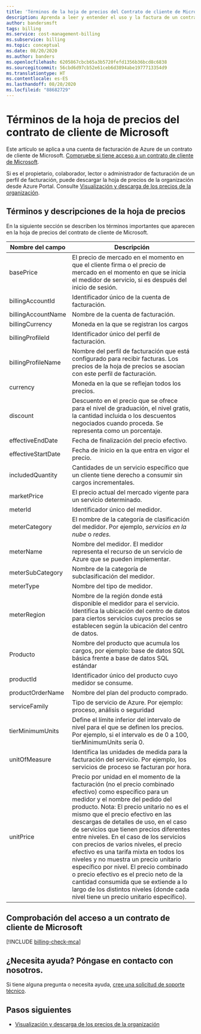 ```yaml
---
title: 'Términos de la hoja de precios del Contrato de cliente de Microsoft: Azure'
description: Aprenda a leer y entender el uso y la factura de un contrato de cliente de Microsoft.
author: bandersmsft
tags: billing
ms.service: cost-management-billing
ms.subservice: billing
ms.topic: conceptual
ms.date: 08/20/2020
ms.author: banders
ms.openlocfilehash: 6205867cbcb65a3b5720fefd1356b36bcd8c6838
ms.sourcegitcommit: 56cbd6d97cb52e61ceb6d3894abe1977713354d9
ms.translationtype: HT
ms.contentlocale: es-ES
ms.lasthandoff: 08/20/2020
ms.locfileid: "88682729"
---
```

# <a name="terms-in-your-microsoft-customer-agreement-price-sheet"></a>Términos de la hoja de precios del contrato de cliente de Microsoft

Este artículo se aplica a una cuenta de facturación de Azure de un contrato de cliente de Microsoft. [Compruebe si tiene acceso a un contrato de cliente de Microsoft](#check-access-to-a-microsoft-customer-agreement).

Si es el propietario, colaborador, lector o administrador de facturación de un perfil de facturación, puede descargar la hoja de precios de la organización desde Azure Portal. Consulte [Visualización y descarga de los precios de la organización](ea-pricing.md).

## <a name="terms-and-descriptions-in-your-price-sheet"></a>Términos y descripciones de la hoja de precios

En la siguiente sección se describen los términos importantes que aparecen en la hoja de precios del contrato de cliente de Microsoft.

| **Nombre del campo**   | **Descripción**   |
| --- | --- |
| basePrice  | El precio de mercado en el momento en que el cliente firma o el precio de mercado en el momento en que se inicia el medidor de servicio, si es después del inicio de sesión.   |
| billingAccountId  | Identificador único de la cuenta de facturación.   |
| billingAccountName  | Nombre de la cuenta de facturación.  |
| billingCurrency | Moneda en la que se registran los cargos |
| billingProfileId  | Identificador único del perfil de facturación.   |
| billingProfileName  | Nombre del perfil de facturación que está configurado para recibir facturas. Los precios de la hoja de precios se asocian con este perfil de facturación. |
| currency | Moneda en la que se reflejan todos los precios. |
| discount | Descuento en el precio que se ofrece para el nivel de graduación, el nivel gratis, la cantidad incluida o los descuentos negociados cuando proceda. Se representa como un porcentaje. |
| effectiveEndDate  | Fecha de finalización del precio efectivo. |
| effectiveStartDate  | Fecha de inicio en la que entra en vigor el precio. |
| includedQuantity | Cantidades de un servicio específico que un cliente tiene derecho a consumir sin cargos incrementales. |
| marketPrice | El precio actual del mercado vigente para un servicio determinado. |
| meterId  | Identificador único del medidor. |
| meterCategory  | El nombre de la categoría de clasificación del medidor. Por ejemplo, _servicios en la nube_ o _redes_. |
| meterName  | Nombre del medidor. El medidor representa el recurso de un servicio de Azure que se pueden implementar. |
| meterSubCategory  | Nombre de la categoría de subclasificación del medidor.  |
| meterType  |  Nombre del tipo de medidor. |
| meterRegion  | Nombre de la región donde está disponible el medidor para el servicio. Identifica la ubicación del centro de datos para ciertos servicios cuyos precios se establecen según la ubicación del centro de datos.    |
| Producto  | Nombre del producto que acumula los cargos, por ejemplo: base de datos SQL básica frente a base de datos SQL estándar  |
| productId  | Identificador único del producto cuyo medidor se consume. |
| productOrderName  | Nombre del plan del producto comprado. |
| serviceFamily  | Tipo de servicio de Azure. Por ejemplo: proceso, análisis o seguridad |
| tierMinimumUnits  | Define el límite inferior del intervalo de nivel para el que se definen los precios. Por ejemplo, si el intervalo es de 0 a 100, tierMinimumUnits sería 0.  |
| unitOfMeasure  | Identifica las unidades de medida para la facturación del servicio. Por ejemplo, los servicios de proceso se facturan por hora. |
| unitPrice  | Precio por unidad en el momento de la facturación (no el precio combinado efectivo) como específico para un medidor y el nombre del pedido del producto.  Nota: El precio unitario no es el mismo que el precio efectivo en las descargas de detalles de uso, en el caso de servicios que tienen precios diferentes entre niveles.  En el caso de los servicios con precios de varios niveles, el precio efectivo es una tarifa mixta en todos los niveles y no muestra un precio unitario específico por nivel. El precio combinado o precio efectivo es el precio neto de la cantidad consumida que se extiende a lo largo de los distintos niveles (donde cada nivel tiene un precio unitario específico). |


## <a name="check-access-to-a-microsoft-customer-agreement"></a>Comprobación del acceso a un contrato de cliente de Microsoft
[!INCLUDE [billing-check-mca](../../../includes/billing-check-mca.md)]

## <a name="need-help-contact-us"></a>¿Necesita ayuda? Póngase en contacto con nosotros.

Si tiene alguna pregunta o necesita ayuda, [cree una solicitud de soporte técnico](https://go.microsoft.com/fwlink/?linkid=2083458).

## <a name="next-steps"></a>Pasos siguientes

- [Visualización y descarga de los precios de la organización](ea-pricing.md)

